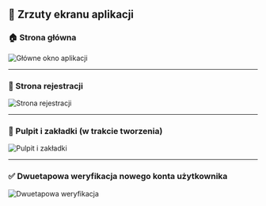 ## 📸 Zrzuty ekranu aplikacji

### 🏠 Strona główna

![Główne okno aplikacji](https://github.com/user-attachments/assets/9f06dc72-b25e-4941-a9d9-56d76cb3b3c0)

---

### 🔐 Strona rejestracji

![Strona rejestracji](![image](https://github.com/user-attachments/assets/efdc608d-b010-4140-9d68-44a776133183)
)

---

### 🧭 Pulpit i zakładki (w trakcie tworzenia)

![Pulpit i zakładki](https://github.com/user-attachments/assets/7d041631-3172-4e7b-8b62-8541aa7f9f49)

---

### ✅ Dwuetapowa weryfikacja nowego konta użytkownika

![Dwuetapowa weryfikacja](https://github.com/user-attachments/assets/55bb5fcf-05a1-44f0-ad99-41178aad3b19)
